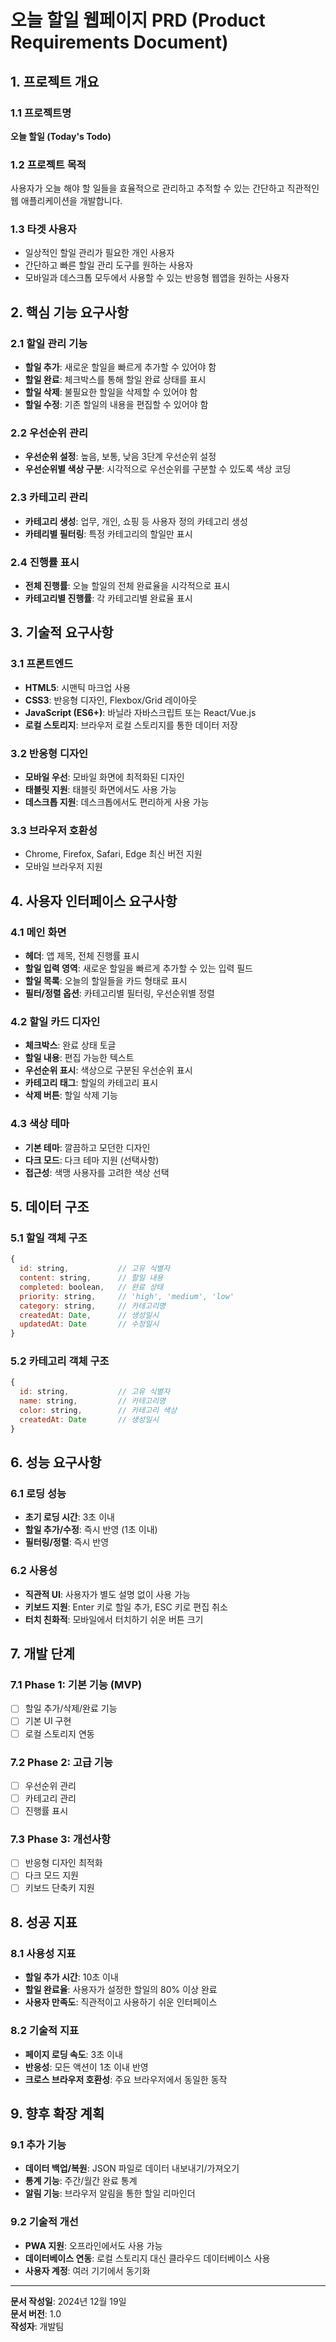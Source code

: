 # 오늘 할일 웹페이지 PRD (Product Requirements Document)

## 1. 프로젝트 개요

### 1.1 프로젝트명
**오늘 할일 (Today's Todo)**

### 1.2 프로젝트 목적
사용자가 오늘 해야 할 일들을 효율적으로 관리하고 추적할 수 있는 간단하고 직관적인 웹 애플리케이션을 개발합니다.

### 1.3 타겟 사용자
- 일상적인 할일 관리가 필요한 개인 사용자
- 간단하고 빠른 할일 관리 도구를 원하는 사용자
- 모바일과 데스크톱 모두에서 사용할 수 있는 반응형 웹앱을 원하는 사용자

## 2. 핵심 기능 요구사항

### 2.1 할일 관리 기능
- **할일 추가**: 새로운 할일을 빠르게 추가할 수 있어야 함
- **할일 완료**: 체크박스를 통해 할일 완료 상태를 표시
- **할일 삭제**: 불필요한 할일을 삭제할 수 있어야 함
- **할일 수정**: 기존 할일의 내용을 편집할 수 있어야 함

### 2.2 우선순위 관리
- **우선순위 설정**: 높음, 보통, 낮음 3단계 우선순위 설정
- **우선순위별 색상 구분**: 시각적으로 우선순위를 구분할 수 있도록 색상 코딩

### 2.3 카테고리 관리
- **카테고리 생성**: 업무, 개인, 쇼핑 등 사용자 정의 카테고리 생성
- **카테리별 필터링**: 특정 카테고리의 할일만 표시

### 2.4 진행률 표시
- **전체 진행률**: 오늘 할일의 전체 완료율을 시각적으로 표시
- **카테고리별 진행률**: 각 카테고리별 완료율 표시

## 3. 기술적 요구사항

### 3.1 프론트엔드
- **HTML5**: 시맨틱 마크업 사용
- **CSS3**: 반응형 디자인, Flexbox/Grid 레이아웃
- **JavaScript (ES6+)**: 바닐라 자바스크립트 또는 React/Vue.js
- **로컬 스토리지**: 브라우저 로컬 스토리지를 통한 데이터 저장

### 3.2 반응형 디자인
- **모바일 우선**: 모바일 화면에 최적화된 디자인
- **태블릿 지원**: 태블릿 화면에서도 사용 가능
- **데스크톱 지원**: 데스크톱에서도 편리하게 사용 가능

### 3.3 브라우저 호환성
- Chrome, Firefox, Safari, Edge 최신 버전 지원
- 모바일 브라우저 지원

## 4. 사용자 인터페이스 요구사항

### 4.1 메인 화면
- **헤더**: 앱 제목, 전체 진행률 표시
- **할일 입력 영역**: 새로운 할일을 빠르게 추가할 수 있는 입력 필드
- **할일 목록**: 오늘의 할일들을 카드 형태로 표시
- **필터/정렬 옵션**: 카테고리별 필터링, 우선순위별 정렬

### 4.2 할일 카드 디자인
- **체크박스**: 완료 상태 토글
- **할일 내용**: 편집 가능한 텍스트
- **우선순위 표시**: 색상으로 구분된 우선순위 표시
- **카테고리 태그**: 할일의 카테고리 표시
- **삭제 버튼**: 할일 삭제 기능

### 4.3 색상 테마
- **기본 테마**: 깔끔하고 모던한 디자인
- **다크 모드**: 다크 테마 지원 (선택사항)
- **접근성**: 색맹 사용자를 고려한 색상 선택

## 5. 데이터 구조

### 5.1 할일 객체 구조
```javascript
{
  id: string,           // 고유 식별자
  content: string,      // 할일 내용
  completed: boolean,   // 완료 상태
  priority: string,     // 'high', 'medium', 'low'
  category: string,     // 카테고리명
  createdAt: Date,      // 생성일시
  updatedAt: Date       // 수정일시
}
```

### 5.2 카테고리 객체 구조
```javascript
{
  id: string,           // 고유 식별자
  name: string,         // 카테고리명
  color: string,        // 카테고리 색상
  createdAt: Date       // 생성일시
}
```

## 6. 성능 요구사항

### 6.1 로딩 성능
- **초기 로딩 시간**: 3초 이내
- **할일 추가/수정**: 즉시 반영 (1초 이내)
- **필터링/정렬**: 즉시 반영

### 6.2 사용성
- **직관적 UI**: 사용자가 별도 설명 없이 사용 가능
- **키보드 지원**: Enter 키로 할일 추가, ESC 키로 편집 취소
- **터치 친화적**: 모바일에서 터치하기 쉬운 버튼 크기

## 7. 개발 단계

### 7.1 Phase 1: 기본 기능 (MVP)
- [ ] 할일 추가/삭제/완료 기능
- [ ] 기본 UI 구현
- [ ] 로컬 스토리지 연동

### 7.2 Phase 2: 고급 기능
- [ ] 우선순위 관리
- [ ] 카테고리 관리
- [ ] 진행률 표시

### 7.3 Phase 3: 개선사항
- [ ] 반응형 디자인 최적화
- [ ] 다크 모드 지원
- [ ] 키보드 단축키 지원

## 8. 성공 지표

### 8.1 사용성 지표
- **할일 추가 시간**: 10초 이내
- **할일 완료율**: 사용자가 설정한 할일의 80% 이상 완료
- **사용자 만족도**: 직관적이고 사용하기 쉬운 인터페이스

### 8.2 기술적 지표
- **페이지 로딩 속도**: 3초 이내
- **반응성**: 모든 액션이 1초 이내 반영
- **크로스 브라우저 호환성**: 주요 브라우저에서 동일한 동작

## 9. 향후 확장 계획

### 9.1 추가 기능
- **데이터 백업/복원**: JSON 파일로 데이터 내보내기/가져오기
- **통계 기능**: 주간/월간 완료 통계
- **알림 기능**: 브라우저 알림을 통한 할일 리마인더

### 9.2 기술적 개선
- **PWA 지원**: 오프라인에서도 사용 가능
- **데이터베이스 연동**: 로컬 스토리지 대신 클라우드 데이터베이스 사용
- **사용자 계정**: 여러 기기에서 동기화

---

**문서 작성일**: 2024년 12월 19일  
**문서 버전**: 1.0  
**작성자**: 개발팀
